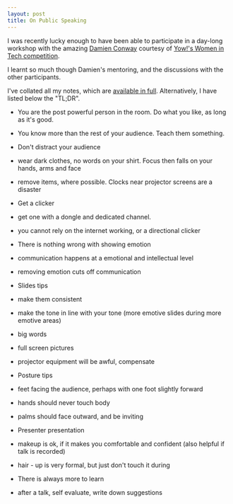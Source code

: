 ```yaml
---
layout: post
title: On Public Speaking
---
```


I was recently lucky enough to have been able to participate in a day-long workshop with the amazing [Damien Conway](http://damian.conway.org/About_us/Bio_general.html) courtesy of [Yow!'s Women in Tech competition](http://yownights.yowconference.com.au/). 

I learnt so much though Damien's mentoring, and the discussions with the other participants. 

I've collated all my notes, which are [available in full](https://github.com/glasnt/notes/tree/master/speakerworkshop). Alternatively, I have listed below the "TL;DR".



 - You are the post powerful person in the room. Do what you like, as long as it's good.
 
 - You know more than the rest of your audience. Teach them something.

 - Don't distract your audience 
  - wear dark clothes, no words on your shirt. Focus then falls on your hands, arms and face
  - remove items, where possible. Clocks near projector screens are a disaster

 - Get a clicker
  - get one with a dongle and dedicated channel. 
  - you cannot rely on the internet working, or a directional clicker

 - There is nothing wrong with showing emotion
  - communication happens at a emotional and intellectual level
  - removing emotion cuts off communication

 - Slides tips
  - make them consistent
  - make the tone in line with your tone (more emotive slides during more emotive areas)
  - big words
  - full screen pictures
  - projector equipment will be awful, compensate

 - Posture tips
  - feet facing the audience, perhaps with one foot slightly forward
  - hands should never touch body
  - palms should face outward, and be inviting

 - Presenter presentation
  - makeup is ok, if it makes you comfortable and confident (also helpful if talk is recorded)
  - hair - up is very formal, but just don't touch it during

 - There is always more to learn
  - after a talk, self evaluate, write down suggestions 

